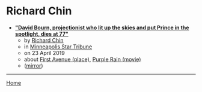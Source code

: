 # Richard Chin

 - [**"David Bourn, projectionist who lit up the skies and put Prince in the spotlight, dies at 77"**](https://www.startribune.com/david-bourn-projectionist-who-lit-up-the-skies-and-put-prince-in-the-spotlight-dies-at-77/508966712/)
    - by [Richard Chin](../../authors/richard-chin/index.md)
    - in [Minneapolis Star Tribune](https://www.startribune.com/)
    - on 23 April 2019
    - about [First Avenue (place)](../../topics/place/first-avenue/index.md), [Purple Rain (movie)](../../topics/movie/purple-rain/index.md)
    - ([mirror](https://web.archive.org/web/*/https://www.startribune.com/david-bourn-projectionist-who-lit-up-the-skies-and-put-prince-in-the-spotlight-dies-at-77/508966712/))

----

[Home](../index.md)
